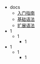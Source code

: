 + docs
  + [入门指南](https://www.markdown.xyz/getting-started)
  + [基础语法](https://www.markdown.xyz/basic-syntax)
  + [扩展语法](https://www.markdown.xyz/extended-syntax)
+ 1
  + 1
    + 1
+ 1
  + 1
    + 1
